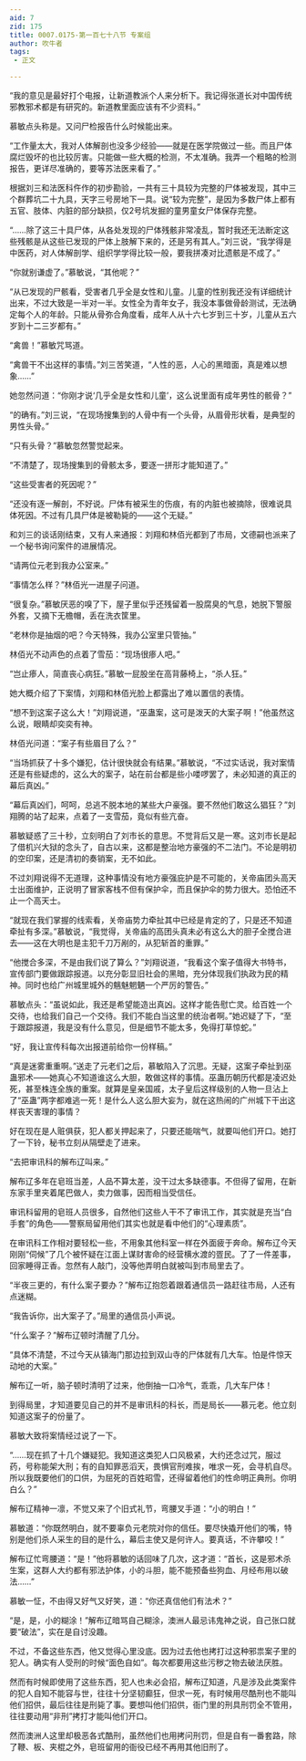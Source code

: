 ```yaml
---
aid: 7
zid: 175
title: 0007.0175-第一百七十八节 专案组
author: 吹牛者
tags: 
 - 正文

---
```




“我的意见是最好打个电报，让新道教派个人来分析下。我记得张道长对中国传统邪教邪术都是有研究的。新道教里面应该有不少资料。”

慕敏点头称是。又问尸检报告什么时候能出来。

“工作量太大，我对人体解剖也没多少经验――就是在医学院做过一些。而且尸体腐烂毁坏的也比较厉害。只能做一些大概的检测，不太准确。我弄一个粗略的检测报告，更详尽准确的，要等苏法医来看了。”

根据刘三和法医科仵作的初步勘验，一共有三十具较为完整的尸体被发现，其中三个群葬坑二十九具，天字三号房地下一具。说“较为完整”，是因为多数尸体上都有五官、肢体、内脏的部分缺损，仅2号坑发掘的童男童女尸体保存完整。

“……除了这三十具尸体，从各处发现的尸体残骸非常凌乱，暂时我还无法断定这些残骸是从这些已发现的尸体上肢解下来的，还是另有其人。”刘三说，“我学得是中医药，对人体解剖学、组织学学得比较一般，要我拼凑对比遗骸是不成了。”

“你就别谦虚了。”慕敏说，“其他呢？”

“从已发现的尸骸看，受害者几乎全是女性和儿童。儿童的性别我还没有详细统计出来，不过大致是一半对一半。女性全为青年女子，我没本事做骨龄测试，无法确定每个人的年龄。只能从骨弥合角度看，成年人从十六七岁到三十岁，儿童从五六岁到十二三岁都有。”

“禽兽！”慕敏咒骂道。

“禽兽干不出这样的事情。”刘三苦笑道，“人性的恶，人心的黑暗面，真是难以想象……”

她忽然问道：“你刚才说‘几乎全是女性和儿童’，这么说里面有成年男性的骸骨？”

“的确有。”刘三说，“在现场搜集到的人骨中有一个头骨，从眉骨形状看，是典型的男性头骨。”

“只有头骨？”慕敏忽然警觉起来。

“不清楚了，现场搜集到的骨骸太多，要逐一拼形才能知道了。”

“这些受害者的死因呢？”

“还没有逐一解剖，不好说。尸体有被采生的伤痕，有的内脏也被摘除，很难说具体死因。不过有几具尸体是被勒毙的――这个无疑。”

和刘三的谈话刚结束，又有人来通报：刘翔和林佰光都到了市局，文德嗣也派来了一个秘书询问案件的进展情况。

“请两位元老到我办公室来。”

“事情怎么样？”林佰光一进屋子问道。

“很复杂。”慕敏厌恶的嗅了下，屋子里似乎还残留着一股腐臭的气息，她脱下警服外套，又摘下无檐帽，丢在洗衣筐里。

“老林你是抽烟的吧？今天特殊，我办公室里只管抽。”

林佰光不动声色的点着了雪茄：“现场很瘆人吧。”

“岂止瘆人，简直丧心病狂。”慕敏一屁股坐在高背藤椅上，“杀人狂。”

她大概介绍了下案情，刘翔和林佰光脸上都露出了难以置信的表情。

“想不到这案子这么大！”刘翔说道，“巫蛊案，这可是泼天的大案子啊！”他虽然这么说，眼睛却奕奕有神。

林佰光问道：“案子有些眉目了么？”

“当场抓获了十多个嫌犯，估计很快就会有结果。”慕敏说，“不过实话说，我对案情还是有些疑虑的，这么大的案子，站在前台都是些小喽啰罢了，未必知道的真正的幕后真凶。”

“幕后真凶们，呵呵，总逃不脱本地的某些大户豪强。要不然他们敢这么猖狂？”刘翔腾的站了起来，点着了一支雪茄，竟似有些亢奋。

慕敏疑惑了三十秒，立刻明白了刘市长的意思。不觉背后又是一寒。这刘市长是起了借机兴大狱的念头了，自古以来，这都是整治地方豪强的不二法门。不论是明初的空印案，还是清初的奏销案，无不如此。

不过刘翔说得不无道理，这种事情没有地方豪强庇护是不可能的，关帝庙团头高天士出面维护，正说明了冒家客栈不但有保护伞，而且保护伞的势力很大。恐怕还不止一个高天士。

“就现在我们掌握的线索看，关帝庙势力牵扯其中已经是肯定的了，只是还不知道牵扯有多深。”慕敏说，“我觉得，关帝庙的高团头真未必有这么大的胆子全搅合进去――这在大明也是主犯千刀万剐的，从犯斩首的重罪。”

“他搅合多深，不是由我们说了算么？”刘翔说道，“我看这个案子值得大书特书，宣传部门要做跟踪报道。以充分彰显旧社会的黑暗，充分体现我们执政为民的精神。同时也给广州城里城外的魑魅魍魉一个严厉的警告。”

慕敏点头：“虽说如此，我还是希望能造出真凶。这样才能告慰亡灵。给百姓一个交待，也给我们自己一个交待。我们不能白当这里的统治者啊。”她迟疑了下，“至于跟踪报道，我是没有什么意见，但是细节不能太多，免得打草惊蛇。”

“好，我让宣传科每次出报道前给你一份样稿。”

“真是迷雾重重啊。”送走了元老们之后，慕敏陷入了沉思。无疑，这案子牵扯到巫蛊邪术――她真心不知道谁这么大胆，敢做这样的事情。巫蛊历朝历代都是凌迟处死，甚至株连全族的重案。就算是皇亲国戚，太子皇后这样级别的人物一旦沾上了“巫蛊”两字都难逃一死！是什么人这么胆大妄为，就在这热闹的广州城下干出这样丧天害理的事情？

好在现在是人赃俱获，犯人都关押起来了，只要还能喘气，就要叫他们开口。她打了一下铃，秘书立刻从隔壁走了进来。

“去把审讯科的解布辽叫来。”

解布辽多年在皂班当差，人品不算太差，没干过太多缺德事。不但得了留用，在新东家手里夹着尾巴做人，卖力做事，因而相当受信任。

审讯科留用的皂班人员很多，自然他们这些人干不了审讯工作，其实就是充当“白手套”的角色――警察局留用他们其实也就是看中他们的“心理素质”。

在审讯科工作相对要轻松一些，不用象其他科室一样在外面疲于奔命。解布辽今天刚刚“伺候”了几个被怀疑在江面上谋财害命的经营横水渡的疍民。了了一件差事，回家睡得正香。忽然有人敲门，没等他弄明白就被叫到市局里去了。

“半夜三更的，有什么案子要办？”解布辽抱怨着跟着通信员一路赶往市局，人还有点迷糊。

“我告诉你，出大案子了。”局里的通信员小声说。

“什么案子？”解布辽顿时清醒了几分。

“具体不清楚，不过今天从镇海门那边拉到双山寺的尸体就有几大车。怕是件惊天动地的大案。”

解布辽一听，脑子顿时清明了过来，他倒抽一口冷气，乖乖，几大车尸体！

到得局里，才知道要见自己的并不是审讯科的科长，而是局长――慕元老。他立刻知道这案子的份量了。

慕敏大致将案情经过说了一下。

“……现在抓了十几个嫌疑犯。我知道这类犯人口风极紧，大约还念过咒，服过药，号称能架大刑；有的自知罪恶滔天，畏惧官刑难挨，唯求一死，会寻机自尽。所以我既要他们的口供，为屈死的百姓昭雪，还得留着他们的性命明正典刑。你明白么？”

解布辽精神一凛，不觉又来了个旧式礼节，弯腰叉手道：“小的明白！”

慕敏道：“你既然明白，就不要辜负元老院对你的信任。要尽快撬开他们的嘴，特别是他们杀人采生的目的是什么，幕后主使又是何许人。要真话，不许攀咬！”

解布辽忙弯腰道：“是！”他将慕敏的话回味了几次，这才道：“首长，这是邪术杀生案，这群人大约都有邪法护体，小的斗胆，能不能预备些狗血、月经布用以破法……”

慕敏一怔，不由得又好气又好笑，道：“你还真信他们有法术？”

“是，是，小的糊涂！”解布辽暗骂自己糊涂，澳洲人最忌讳鬼神之说，自己张口就要“破法”，实在是自讨没趣。

不过，不备这些东西，他又觉得心里没底。因为过去他也拷打过这种邪祟案子里的犯人。确实有人受刑的时候“面色自如”。每次都要用这些污秽之物去破法厌胜。

然而有时候即使用了这些东西，犯人也未必会招，解布辽知道，凡是涉及此类案件的犯人自知不能容与世，往往十分坚韧癫狂，但求一死，有时候用尽酷刑也不能叫他们招供，最后往往是刑毙了事。要想叫他们招供，衙门里的刑具刑罚全不管用，往往要动用“非刑”拷打才能叫他们开口。

然而澳洲人这里却极恶各式酷刑，虽然他们也用拷问刑罚，但是自有一番套路，除了鞭、板、夹棍之外，皂班留用的衙役已经不再用其他旧刑了。



